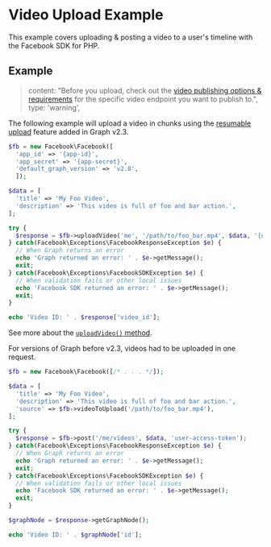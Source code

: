 # Video Upload Example

This example covers uploading & posting a video to a user's timeline with the Facebook SDK for PHP.

## Example

> content: "Before you upload, check out the [video publishing options & requirements](https://developers.facebook.com/docs/graph-api/reference/video#publishing) for the specific video endpoint you want to publish to.",
> type: 'warning',

The following example will upload a video in chunks using the [resumable upload](https://developers.facebook.com/docs/graph-api/video-uploads#resumable) feature added in Graph v2.3.

```php
$fb = new Facebook\Facebook([
  'app_id' => '{app-id}',
  'app_secret' => '{app-secret}',
  'default_graph_version' => 'v2.8',
  ]);

$data = [
  'title' => 'My Foo Video',
  'description' => 'This video is full of foo and bar action.',
];

try {
  $response = $fb->uploadVideo('me', '/path/to/foo_bar.mp4', $data, '{user-access-token}');
} catch(Facebook\Exceptions\FacebookResponseException $e) {
  // When Graph returns an error
  echo 'Graph returned an error: ' . $e->getMessage();
  exit;
} catch(Facebook\Exceptions\FacebookSDKException $e) {
  // When validation fails or other local issues
  echo 'Facebook SDK returned an error: ' . $e->getMessage();
  exit;
}

echo 'Video ID: ' . $response['video_id'];
```

See more about the [`uploadVideo()` method](../reference/Facebook.md#uploadvideo).

For versions of Graph before v2.3, videos had to be uploaded in one request.

```php
$fb = new Facebook\Facebook([/* . . . */]);

$data = [
  'title' => 'My Foo Video',
  'description' => 'This video is full of foo and bar action.',
  'source' => $fb->videoToUpload('/path/to/foo_bar.mp4'),
];

try {
  $response = $fb->post('/me/videos', $data, 'user-access-token');
} catch(Facebook\Exceptions\FacebookResponseException $e) {
  // When Graph returns an error
  echo 'Graph returned an error: ' . $e->getMessage();
  exit;
} catch(Facebook\Exceptions\FacebookSDKException $e) {
  // When validation fails or other local issues
  echo 'Facebook SDK returned an error: ' . $e->getMessage();
  exit;
}

$graphNode = $response->getGraphNode();

echo 'Video ID: ' . $graphNode['id'];
```
